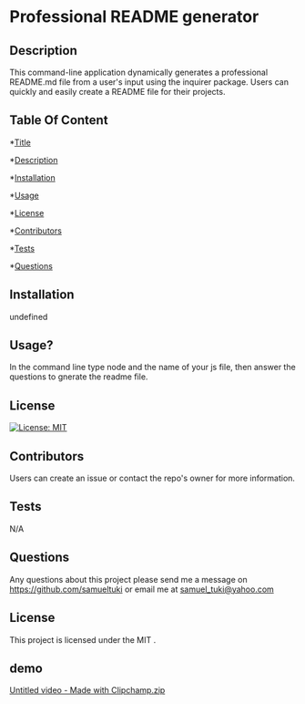 
  # Professional README generator
  ## Description
  This command-line application dynamically generates a professional README.md file from a user's input using the inquirer package. Users can quickly and easily create a README file for their projects.
  ## Table Of Content
  *[Title](#title)

  *[Description](#description)

  *[Installation](#installation)

  *[Usage](#usage)

  *[License](#license)

  *[Contributors](#contributor)

  *[Tests](#test)

  *[Questions](#questions)

  ## Installation
  undefined
  ## Usage?
  In the command line type node and the name of your js file, then answer the questions to gnerate the readme file.
  ## License
  [![License: MIT](https://img.shields.io/badge/License-MIT-brightgreen.svg)](https://opensource.org/licenses/MIT)


  ## Contributors
  Users can create an issue or contact the repo's owner for more information.
  ## Tests
  N/A
  ## Questions
  Any questions about this project please send me a message on https://github.com/samueltuki or email me at [samuel_tuki@yahoo.com](mailto:samuel_tuki@yahoo.com)
  ## License
  This project is licensed under the MIT .
  
  ## demo
[Untitled video - Made with Clipchamp.zip](https://github.com/samueltuki/readMe-Generator/files/10854976/Untitled.video.-.Made.with.Clipchamp.zip)
